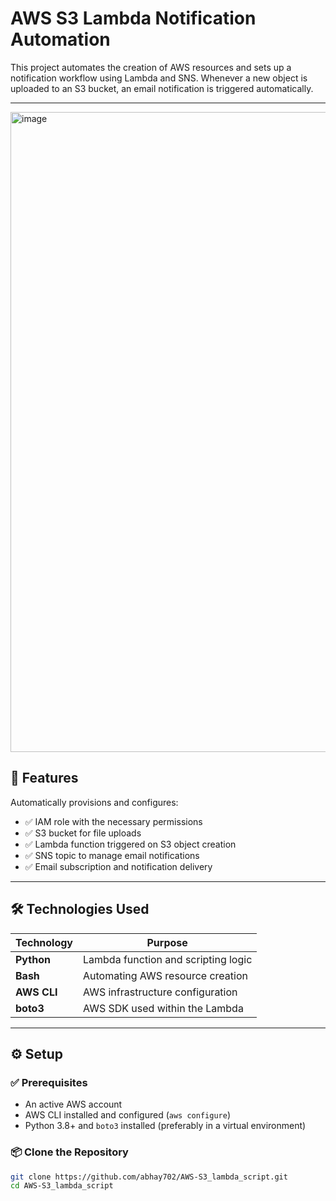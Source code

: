 # AWS S3 Lambda Notification Automation

This project automates the creation of AWS resources and sets up a notification workflow using Lambda and SNS. Whenever a new object is uploaded to an S3 bucket, an email notification is triggered automatically.

---
<img width="1536" height="1024" alt="image" src="https://github.com/user-attachments/assets/e5b5deea-d2c1-4922-956b-12cafede6087" />


## 🚀 Features

Automatically provisions and configures:

- ✅ IAM role with the necessary permissions
- ✅ S3 bucket for file uploads
- ✅ Lambda function triggered on S3 object creation
- ✅ SNS topic to manage email notifications
- ✅ Email subscription and notification delivery

---

## 🛠 Technologies Used

| Technology   | Purpose                             |
|--------------|-------------------------------------|
| **Python**   | Lambda function and scripting logic |
| **Bash**     | Automating AWS resource creation    |
| **AWS CLI**  | AWS infrastructure configuration    |
| **boto3**    | AWS SDK used within the Lambda      |

---

## ⚙️ Setup

### ✅ Prerequisites

- An active AWS account
- AWS CLI installed and configured (`aws configure`)
- Python 3.8+ and `boto3` installed (preferably in a virtual environment)

### 📦 Clone the Repository

```bash
git clone https://github.com/abhay702/AWS-S3_lambda_script.git
cd AWS-S3_lambda_script

